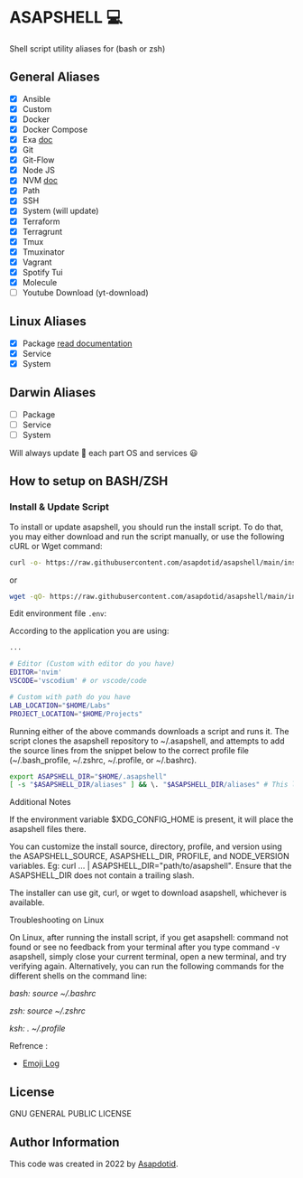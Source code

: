 # ASAPSHELL :computer:

Shell script utility aliases for (bash or zsh)

## General Aliases

- [x] Ansible
- [x] Custom
- [x] Docker
- [x] Docker Compose
- [x] Exa [doc](https://the.exa.website/)
- [x] Git
- [x] Git-Flow
- [x] Node JS
- [x] NVM [doc](https://github.com/nvm-sh/nvm)
- [x] Path
- [x] SSH
- [x] System (will update)
- [x] Terraform
- [x] Terragrunt
- [x] Tmux
- [x] Tmuxinator
- [x] Vagrant
- [x] Spotify Tui
- [x] Molecule
- [ ] Youtube Download (yt-download)

## Linux Aliases

- [x] Package [read documentation](./docs/linux/package.md)
- [x] Service
- [x] System

## Darwin Aliases

- [ ] Package
- [ ] Service
- [ ] System

Will always update 🚀 each part OS and services 😃

## How to setup on BASH/ZSH

### Install & Update Script

To install or update asapshell, you should run the install script. To do that, you may either download and run the script manually, or use the following cURL or Wget command:

```bash
curl -o- https://raw.githubusercontent.com/asapdotid/asapshell/main/install.sh | bash
```

or

```bash
wget -qO- https://raw.githubusercontent.com/asapdotid/asapshell/main/install.sh | bash
```

Edit environment file `.env`:

According to the application you are using:

```bash
...

# Editor (Custom with editor do you have)
EDITOR='nvim'
VSCODE='vscodium' # or vscode/code

# Custom with path do you have
LAB_LOCATION="$HOME/Labs"
PROJECT_LOCATION="$HOME/Projects"
```

Running either of the above commands downloads a script and runs it. The script clones the asapshell repository to ~/.asapshell, and attempts to add the source lines from the snippet below to the correct profile file (~/.bash_profile, ~/.zshrc, ~/.profile, or ~/.bashrc).

```bash
export ASAPSHELL_DIR="$HOME/.asapshell"
[ -s "$ASAPSHELL_DIR/aliases" ] && \. "$ASAPSHELL_DIR/aliases" # This loads asapshell
```

Additional Notes

If the environment variable $XDG_CONFIG_HOME is present, it will place the asapshell files there.

You can customize the install source, directory, profile, and version using the ASAPSHELL_SOURCE, ASAPSHELL_DIR, PROFILE, and NODE_VERSION variables. Eg: curl ... | ASAPSHELL_DIR="path/to/asapshell". Ensure that the ASAPSHELL_DIR does not contain a trailing slash.

The installer can use git, curl, or wget to download asapshell, whichever is available.

Troubleshooting on Linux

On Linux, after running the install script, if you get asapshell: command not found or see no feedback from your terminal after you type command -v asapshell, simply close your current terminal, open a new terminal, and try verifying again. Alternatively, you can run the following commands for the different shells on the command line:

_bash: source ~/.bashrc_

_zsh: source ~/.zshrc_

_ksh: . ~/.profile_

Refrence :

- [Emoji Log](https://github.com/ahmadawais/Emoji-Log)

## License

GNU GENERAL PUBLIC LICENSE

## Author Information

This code was created in 2022 by [Asapdotid](https://github.com/asapdotid).
